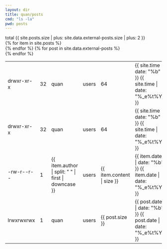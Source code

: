 ```yaml
---
layout: dir
title: quan/posts
cmd: "ls -la"
pwd: posts
---
```


<nav class="term">
    total {{ site.posts.size | plus: site.data.external-posts.size | plus: 2 }}
</nav>
<table class="term">
    <nav class="term">
        <tr class = "mobile-hidden">
            <td class = "term ls-la">drwxr-xr-x</td>
            <td class = "term ls-la num">32</td>
            <td class = "term ls-la author">quan</td>
            <td class = "term ls-la">users</td>
            <td class = "term ls-la size">64</td>
            <td>{{ site.time | date: "%b" }}&nbsp;{{ site.time | date: "%_e%t%Y" }}</td>
            <td><a class="term-nav file" href="">.</a></td>
        </tr>
    </nav>
    <nav class="term">
        <tr class = "mobile-hidden">
            <td class = "term ls-la">drwxr-xr-x</td>
            <td class = "term ls-la num">32</td>
            <td class = "term ls-la author">quan</td>
            <td class = "term ls-la">users</td>
            <td class = "term ls-la size">64</td>
            <td class = "term ls-la date">{{ site.time | date: "%b" }}&nbsp;{{ site.time | date: "%_e%t%Y" }}</td>
            <td><a class="term-nav file" href="/index.html">..</a></td>
        </tr>
    </nav>
    {% for item in site.posts %}
    <nav class="term">
    <tr>
        <td class = "term ls-la mobile-hidden">-rw-r--r--</td>
        <td class = "term ls-la mobile-hidden num">1</td>
        <td class = "term ls-la mobile-hidden author">{{ item.author | split: " " | first | downcase }}</td>
        <td class = "term ls-la mobile-hidden">users</td>
        <td class = "term ls-la mobile-hidden size">{{ item.content | size }}</td>
        <td class = "term ls-la date">{{ item.date | date: "%b" }}&nbsp;{{ item.date | date: "%_e%t%Y" }}</td>
        <td><a class="term-nav file" href="{{ item.url }}">{{ item.title }}</a></td>
    </tr>
    </nav>
    {% endfor %}
    {% for post in site.data.external-posts %}
    <nav class="term">
    <tr>
        <td class = "term ls-la mobile-hidden">lrwxrwxrwx</td>
        <td class = "term ls-la mobile-hidden num">1</td>
        <td class = "term ls-la mobile-hidden author">quan</td>
        <td class = "term ls-la mobile-hidden">users</td>
        <td class = "term ls-la mobile-hidden size">{{ post.size }}</td>
        <td class = "term ls-la date">{{ post.date | date: "%b" }}&nbsp;{{ post.date | date: "%_e%t%Y" }}</td>
        <td><a class="term-nav symlink" href="{{ post.href }}">{{ post.title }}</a></td>
    </tr>
    </nav>
    {% endfor %}
</table>
